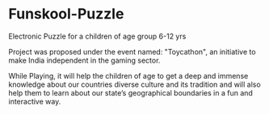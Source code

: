# Funskool-Puzzle
Electronic Puzzle for a children of age group 6-12 yrs 

Project was proposed under the event named: "Toycathon", an initiative to make India independent in the gaming sector. 

While Playing, it will help the children of age to get a deep and immense knowledge about our countries diverse culture and its tradition and will also help them to learn about our state’s geographical boundaries in a fun and interactive way.

